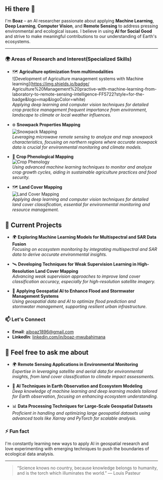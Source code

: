 ## Hi there 👋

I'm **Boaz** – an AI researcher passionate about applying **Machine Learning**, **Deep Learning**, **Computer Vision**, and **Remote Sensing** to address pressing environmental and ecological issues. I believe in using **AI for Social Good** and strive to make meaningful contributions to our understanding of Earth's ecosystems.

---

### 🌍 Areas of Research and Interest(Specialized Skills)
- 🗺️ **Agriculture optimization from multimodalities**  
  ![Development of Agriculture management systems with Machine learning](https://img.shields.io/badge/ Agriculture%20Management%20practive-with-machine-learning-from-laboratory-to-remote-sensing-intelligence-FF5722?style=for-the-badge&logo=map&logoColor=white)  
  *Applying deep learning and computer vision techniques for detailed crop practice management frequent importance from environment, landscape to climate or local weather influences.*


- ❄️ **Snowpack Properties Mapping**  
  ![Snowpack Mapping](https://img.shields.io/badge/Snowpack%20Mapping-007ACC?style=for-the-badge&logo=snowflake&logoColor=white)  
  *Leveraging microwave remote sensing to analyze and map snowpack characteristics, focusing on northern regions where accurate snowpack data is crucial for environmental monitoring and climate models.*

- 🌾 **Crop Phenological Mapping**  
  ![Crop Phenology](https://img.shields.io/badge/Crop%20Phenology%20Mapping-34A853?style=for-the-badge&logo=leaf&logoColor=white)  
  *Using advanced machine learning techniques to monitor and analyze crop growth cycles, aiding in sustainable agriculture practices and food security.*

- 🗺️ **Land Cover Mapping**  
  ![Land Cover Mapping](https://img.shields.io/badge/Land%20Cover%20Mapping-FF5722?style=for-the-badge&logo=map&logoColor=white)  
  *Applying deep learning and computer vision techniques for detailed land cover classification, essential for environmental monitoring and resource management.*


## 🔭 Current Projects

- 🌍 **Exploring Machine Learning Models for Multispectral and SAR Data Fusion**  
   *Focusing on ecosystem monitoring by integrating multispectral and SAR data to derive accurate environmental insights.*

- 🛰️ **Developing Techniques for Weak Supervision Learning in High-Resolution Land Cover Mapping**  
   *Advancing weak supervision approaches to improve land cover classification accuracy, especially for high-resolution satellite imagery.*

- 🌊 **Applying Geospatial AI to Enhance Flood and Stormwater Management Systems**  
   *Using geospatial data and AI to optimize flood prediction and stormwater management, supporting resilient urban infrastructure.*


### 📫 Let's Connect
- **Email**: [aiboaz1896@gmail.com](mailto:aiboaz1896@gmail.com)
- **LinkedIn**: [linkedin.com/in/boaz-mwubahimana](https://www.linkedin.com/in/boaz-mwubahimana/)

## 💬 Feel free to ask me about

- 🌍 **Remote Sensing Applications in Environmental Monitoring**  
   *Expertise in leveraging satellite and aerial data for environmental insights, from land cover classification to climate impact assessments.*

- 🤖 **AI Techniques in Earth Observation and Ecosystem Modeling**  
   *Deep knowledge of machine learning and deep learning models tailored for Earth observation, focusing on enhancing ecosystem understanding.*

- 📊 **Data Processing Techniques for Large-Scale Geospatial Datasets**  
   *Proficient in handling and optimizing large geospatial datasets using advanced tools like Xarray and PyTorch for scalable analysis.*

### ⚡ Fun fact
I'm constantly learning new ways to apply AI in geospatial research and love experimenting with emerging techniques to push the boundaries of ecological data analysis.

---

> “Science knows no country, because knowledge belongs to humanity, and is the torch which illuminates the world.” — Louis Pasteur

